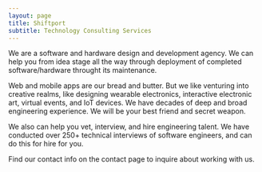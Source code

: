 ```yaml
---
layout: page
title: Shiftport
subtitle: Technology Consulting Services
---
```


We are a software and hardware design and development agency. We can help you from idea stage all the way through deployment of completed software/hardware throught its maintenance. 

Web and mobile apps are our bread and butter. But we like venturing into creative realms, like designing wearable electronics, interactive electronic art, virtual events, and IoT devices. We have decades of deep and broad engineering experience. We will be your best friend and secret weapon.

We also can help you vet, interview, and hire engineering talent. We have conducted over 250+ technical interviews of software engineers, and can do this for hire for you.

Find our contact info on the contact page to inquire about working with us.